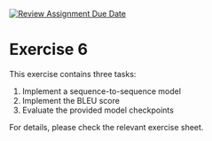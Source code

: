 [![Review Assignment Due Date](https://classroom.github.com/assets/deadline-readme-button-24ddc0f5d75046c5622901739e7c5dd533143b0c8e959d652212380cedb1ea36.svg)](https://classroom.github.com/a/wSNnb2Q4)
# Exercise 6

This exercise contains three tasks:

1. Implement a sequence-to-sequence model
2. Implement the BLEU score
3. Evaluate the provided model checkpoints

For details, please check the relevant exercise sheet.
